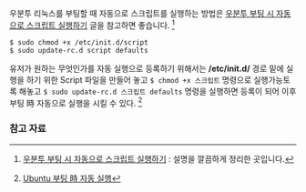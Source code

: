 우분투 리눅스를 부팅할 때 자동으로 스크립트를 실행하는 방법은 [우분투 부팅 시 자동으로 스크립트 실행하기](http://blog.naver.com/PostView.nhn?blogId=hisukdory&logNo=50178428142) 글을 참고하면 좋습니다. [^hisukdory-50178428142]

```
$ sudo chmod +x /etc/init.d/script
$ sudo update-rc.d script defaults
```

유저가 원하는 무엇인가를 자동 실행으로 등록하기 위해서는
**/etc/init.d/** 경로 밑에 실행을 하기 위한 Script 파일을 만들어 놓고 `$ chmod +x 스크립트` 명령으로 실행가능토록 해놓고
`$ sudo update-rc.d 스크립트 defaults` 명령을 실행하면 등록이 되어 이후 부팅 時 자동으로 실행을 시킬 수 있다. [^whatwant-497]

### 참고 자료

[^whatwant-497]: [Ubuntu 부팅 時 자동 실행](http://www.whatwant.com/497)

[^hisukdory-50178428142]: [우분투 부팅 시 자동으로 스크립트 실행하기](http://blog.naver.com/PostView.nhn?blogId=hisukdory&logNo=50178428142) : 설명을 깔끔하게 정리한 곳입니다. 
